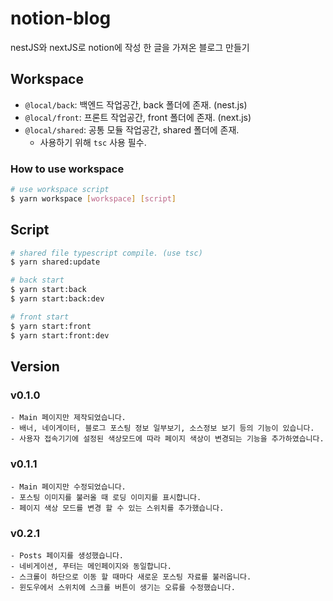 # notion-blog

nestJS와 nextJS로 notion에 작성 한 글을 가져온 블로그 만들기

## Workspace

- `@local/back`: 백엔드 작업공간, back 폴더에 존재. (nest.js)
- `@local/front`: 프론트 작업공간, front 폴더에 존재. (next.js)
- `@local/shared`: 공통 모듈 작업공간, shared 폴더에 존재.
    - 사용하기 위해 `tsc` 사용 필수.

### How to use workspace

```bash
# use workspace script
$ yarn workspace [workspace] [script]
```

## Script

```bash
# shared file typescript compile. (use tsc)
$ yarn shared:update

# back start
$ yarn start:back
$ yarn start:back:dev

# front start
$ yarn start:front
$ yarn start:front:dev
```

## Version

### v0.1.0

```text
- Main 페이지만 제작되었습니다.
- 배너, 네이게이터, 블로그 포스팅 정보 일부보기, 소스정보 보기 등의 기능이 있습니다.
- 사용자 접속기기에 설정된 색상모드에 따라 페이지 색상이 변경되는 기능을 추가하였습니다.
```

### v0.1.1

```text
- Main 페이지만 수정되었습니다.
- 포스팅 이미지를 불러올 때 로딩 이미지를 표시합니다.
- 페이지 색상 모드를 변경 할 수 있는 스위치를 추가했습니다.
```

### v0.2.1

```text
- Posts 페이지를 생성했습니다.
- 네비게이션, 푸터는 메인페이지와 동일합니다.
- 스크롤이 하단으로 이동 할 때마다 새로운 포스팅 자료를 불러옵니다.
- 윈도우에서 스위치에 스크롤 버튼이 생기는 오류를 수정했습니다.
```